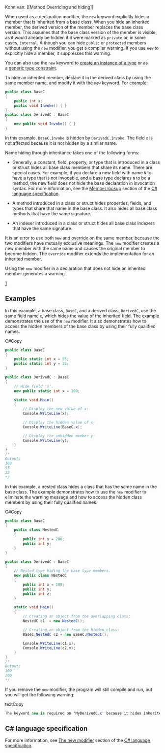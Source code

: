 Komt van: [[Method Overriding and hiding]]

When used as a declaration modifier, the `new` keyword explicitly hides a member that is inherited from a base class. When you hide an inherited member, the derived version of the member replaces the base class version. This assumes that the base class version of the member is visible, as it would already be hidden if it were marked as `private` or, in some cases, `internal`. Although you can hide `public` or `protected` members without using the `new` modifier, you get a compiler warning. If you use `new` to explicitly hide a member, it suppresses this warning.

You can also use the `new` keyword to [create an instance of a type](https://learn.microsoft.com/en-us/dotnet/csharp/language-reference/operators/new-operator) or as a [generic type constraint](https://learn.microsoft.com/en-us/dotnet/csharp/language-reference/keywords/new-constraint).

To hide an inherited member, declare it in the derived class by using the same member name, and modify it with the `new` keyword. For example:

```cs
public class BaseC
{
    public int x;
    public void Invoke() { }
}
public class DerivedC : BaseC
{
    new public void Invoke() { }
}
```

In this example, `BaseC.Invoke` is hidden by `DerivedC.Invoke`. The field `x` is not affected because it is not hidden by a similar name.

Name hiding through inheritance takes one of the following forms:

- Generally, a constant, field, property, or type that is introduced in a class or struct hides all base class members that share its name. There are special cases. For example, if you declare a new field with name `N` to have a type that is not invocable, and a base type declares `N` to be a method, the new field does not hide the base declaration in invocation syntax. For more information, see the [Member lookup](https://learn.microsoft.com/en-us/dotnet/csharp/language-reference/language-specification/expressions#125-member-lookup) section of the [C# language specification](https://learn.microsoft.com/en-us/dotnet/csharp/language-reference/language-specification/readme).
    
- A method introduced in a class or struct hides properties, fields, and types that share that name in the base class. It also hides all base class methods that have the same signature.
    
- An indexer introduced in a class or struct hides all base class indexers that have the same signature.
    

It is an error to use both `new` and [override](https://learn.microsoft.com/en-us/dotnet/csharp/language-reference/keywords/override) on the same member, because the two modifiers have mutually exclusive meanings. The `new` modifier creates a new member with the same name and causes the original member to become hidden. The `override` modifier extends the implementation for an inherited member.

Using the `new` modifier in a declaration that does not hide an inherited member generates a warning.

[1](https://learn.microsoft.com/en-us/dotnet/csharp/language-reference/keywords/new-modifier#examples)

## Examples

In this example, a base class, `BaseC`, and a derived class, `DerivedC`, use the same field name `x`, which hides the value of the inherited field. The example demonstrates the use of the `new` modifier. It also demonstrates how to access the hidden members of the base class by using their fully qualified names.

C#Copy

```cs
public class BaseC
{
    public static int x = 55;
    public static int y = 22;
}

public class DerivedC : BaseC
{
    // Hide field 'x'.
    new public static int x = 100;

    static void Main()
    {
        // Display the new value of x:
        Console.WriteLine(x);

        // Display the hidden value of x:
        Console.WriteLine(BaseC.x);

        // Display the unhidden member y:
        Console.WriteLine(y);
    }
}
/*
Output:
100
55
22
*/
```

In this example, a nested class hides a class that has the same name in the base class. The example demonstrates how to use the `new` modifier to eliminate the warning message and how to access the hidden class members by using their fully qualified names.

C#Copy

```cs
public class BaseC
{
    public class NestedC
    {
        public int x = 200;
        public int y;
    }
}

public class DerivedC : BaseC
{
    // Nested type hiding the base type members.
    new public class NestedC
    {
        public int x = 100;
        public int y;
        public int z;
    }

    static void Main()
    {
        // Creating an object from the overlapping class:
        NestedC c1  = new NestedC();

        // Creating an object from the hidden class:
        BaseC.NestedC c2 = new BaseC.NestedC();

        Console.WriteLine(c1.x);
        Console.WriteLine(c2.x);
    }
}
/*
Output:
100
200
*/
```

If you remove the `new` modifier, the program will still compile and run, but you will get the following warning:

textCopy

```cs
The keyword new is required on 'MyDerivedC.x' because it hides inherited member 'MyBaseC.x'.
```

[](https://learn.microsoft.com/en-us/dotnet/csharp/language-reference/keywords/new-modifier#c-language-specification)

## C# language specification

For more information, see [The new modifier](https://learn.microsoft.com/en-us/dotnet/csharp/language-reference/language-specification/classes#1535-the-new-modifier) section of the [C# language specification](https://learn.microsoft.com/en-us/dotnet/csharp/language-reference/language-specification/readme).